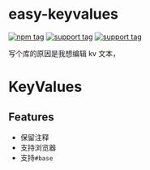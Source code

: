 # easy-keyvalues

[![npm tag](https://img.shields.io/npm/v/easy-keyvalues/latest)](https://www.npmjs.com/package/easy-keyvalues)
[![support tag](https://img.shields.io/badge/support-KeyValues-blue)](#keyvalues)
[![support tag](https://img.shields.io/badge/support-KeyValues3-blue)](#keyvalues3)

写个库的原因是我想编辑 kv 文本，

# KeyValues

## Features

-   保留注释
-   支持浏览器
-   支持`#base`
